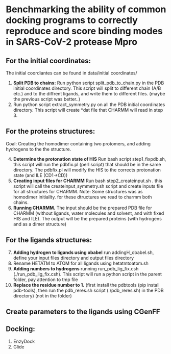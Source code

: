 # Benchmarking the ability of common docking programs to correctly reproduce and score binding modes in SARS-CoV-2 protease Mpro

## For the initial coordinates:  
The initial coordiantes can be found in data/initial coordinates/

1.	**Split PDB to chains:** Run python script split_pdb_to_chain.py in the PDB initial coordinates directory. This script will split to different chain (A/B etc.) and to the diffrent ligands, and write them to different files. (maybe the previous script was better..) 
2.	Run python script extract_symmetry.py on all the PDB initial coordinates directory. This script will create *dat file that CHARMM will read in step 3.

## For the proteins structures:  
Goal: Creating the homodimer containing two protomers, and adding hydrogens to the the structure. 

4.	 **Determine the protonation state of HIS** Run bash script step1_fixpdb.sh, this script will run the pdbfix.pl (perl script) that should be in the same directory. The pdbfix.pl will modify the HIS to the corrects protonation state (and ILE (CD1->CD))
5.	 **Creating input files for CHARMM** Run bash step2_createinput.sh . this script will call the createinput_symmetry.sh script and create inputs file for all structures for CHARMM. 
 Note: Some structures was as homodimer initiallty. for these dtructures we read to charmm both chains. 
7.	 **Running CHARMM.** The input should be the prepared PDB file for CHARMM (without ligands, water molecules and solvent, and with fixed HIS and ILE). The output will be the prepared proteins (with hydrogens and as a dimer structure) 
	 
## For the ligands structures:  
7. **Adding hydrogen to ligands using obabel** run addingH_obabel.sh, define your input files directory and output files directory
8. Rename HETATM to ATOM for all ligands using hetatmtoatom.sh
9. **Adding numbers to hydrogens** running run_pdb_lig_fix.csh (./run_pdb_lig_fix.csh). This script will run a python script in the parent folder, pay attention to tmp file 
10. **Replace the residue number to 1.** (first install the pdbtools (pip install pdb-tools), then run the pdb_reres.sh script (./pdb_reres.sh) in the PDB directory) (not in the folder)

## Create parameters to the ligands using CGenFF


## Docking:
1. EnzyDock
2. Glide
